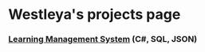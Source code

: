 # Westleya's projects page



### [Learning Management System](https://westleya.github.io/LMS.html) (C#, SQL, JSON)

